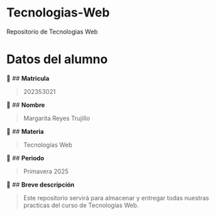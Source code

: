 # Tecnologias-Web
Repositorio de Tecnologias Web
# **Datos del alumno**

:paperclip: ## **Matricula**
> 202353021

:paperclip: ## **Nombre**
> Margarita Reyes Trujillo

:paperclip: ## **Materia** 
> Tecnologías Web

:paperclip: ## **Periodo**
>  Primavera 2025

:paperclip: ## **Breve descripción**
> Este repositorio servirá para almacenar y entregar todas nuestras practicas del curso de Tecnologías Web.
